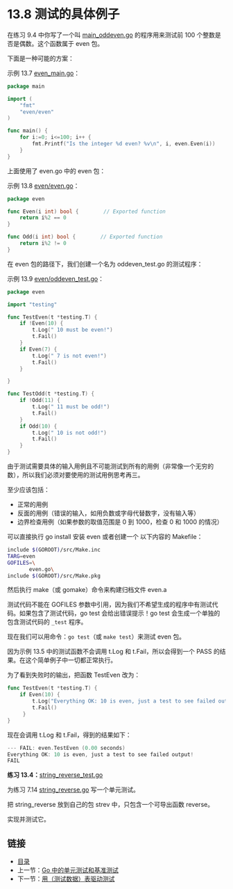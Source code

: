 # 13.8 测试的具体例子

在练习 9.4 中你写了一个叫 [main\_oddeven.go](https://github.com/codeSu97/the-way-to-go_ZH_CN/tree/cb9c3473071aa65151922c4b563acfdbbf0b71e5/eBook/exercises/chapter_9/main_oddeven.go) 的程序用来测试前 100 个整数是否是偶数。这个函数属于 even 包。

下面是一种可能的方案：

示例 13.7 [even\_main.go](https://github.com/codeSu97/the-way-to-go_ZH_CN/tree/cb9c3473071aa65151922c4b563acfdbbf0b71e5/eBook/examples/chapter_13/even/even_main/even_main.go)：

```go
package main

import (
    "fmt"
    "even/even"
)

func main() {
    for i:=0; i<=100; i++ {
        fmt.Printf("Is the integer %d even? %v\n", i, even.Even(i))
    }
}
```

上面使用了 even.go 中的 even 包：

示例 13.8 [even/even.go](https://github.com/codeSu97/the-way-to-go_ZH_CN/tree/cb9c3473071aa65151922c4b563acfdbbf0b71e5/eBook/examples/chapter_13/even/even/even.go)：

```go
package even

func Even(i int) bool {        // Exported function
    return i%2 == 0
}

func Odd(i int) bool {        // Exported function
    return i%2 != 0
}
```

在 even 包的路径下，我们创建一个名为 oddeven\_test.go 的测试程序：

示例 13.9 [even/oddeven\_test.go](https://github.com/codeSu97/the-way-to-go_ZH_CN/tree/cb9c3473071aa65151922c4b563acfdbbf0b71e5/eBook/examples/chapter_13/even/even/oddeven_test.go)：

```go
package even

import "testing"

func TestEven(t *testing.T) {
    if !Even(10) {
        t.Log(" 10 must be even!")
        t.Fail()
    }
    if Even(7) {
        t.Log(" 7 is not even!")
        t.Fail()
    }

}

func TestOdd(t *testing.T) {
    if !Odd(11) {
        t.Log(" 11 must be odd!")
        t.Fail()
    }
    if Odd(10) {
        t.Log(" 10 is not odd!")
        t.Fail()
    }
}
```

由于测试需要具体的输入用例且不可能测试到所有的用例（非常像一个无穷的数），所以我们必须对要使用的测试用例思考再三。

至少应该包括：

* 正常的用例
* 反面的用例（错误的输入，如用负数或字母代替数字，没有输入等）
* 边界检查用例（如果参数的取值范围是 0 到 1000，检查 0 和 1000 的情况）

可以直接执行 go install 安装 even 或者创建一个 以下内容的 Makefile：

```bash
include $(GOROOT)/src/Make.inc
TARG=even
GOFILES=\
       even.go\
include $(GOROOT)/src/Make.pkg
```

然后执行 make（或 gomake）命令来构建归档文件 even.a

测试代码不能在 GOFILES 参数中引用，因为我们不希望生成的程序中有测试代码。如果包含了测试代码，go test 会给出错误提示！go test 会生成一个单独的包含测试代码的 `_test` 程序。

现在我们可以用命令：`go test`（或 `make test`）来测试 even 包。

因为示例 13.5 中的测试函数不会调用 t.Log 和 t.Fail，所以会得到一个 PASS 的结果。在这个简单例子中一切都正常执行。

为了看到失败时的输出，把函数 TestEven 改为：

```go
func TestEven(t *testing.T) {
    if Even(10) {
        t.Log("Everything OK: 10 is even, just a test to see failed output!")
        t.Fail()
     }
}
```

现在会调用 t.Log 和 t.Fail，得到的结果如下：

```go
--- FAIL: even.TestEven (0.00 seconds)
Everything OK: 10 is even, just a test to see failed output!
FAIL
```

**练习 13.4：**[string\_reverse\_test.go](https://github.com/codeSu97/the-way-to-go_ZH_CN/tree/cb9c3473071aa65151922c4b563acfdbbf0b71e5/eBook/exercises/chapter_13/string_reverse_test.go)

为练习 7.14 [string\_reverse.go](https://github.com/codeSu97/the-way-to-go_ZH_CN/tree/cb9c3473071aa65151922c4b563acfdbbf0b71e5/eBook/exercises/chapter_7/string_reverse.go) 写一个单元测试。

把 string\_reverse 放到自己的包 strev 中，只包含一个可导出函数 reverse。

实现并测试它。

## 链接

* [目录](directory.md)
* 上一节：[Go 中的单元测试和基准测试](13.7.md)
* 下一节：[用（测试数据）表驱动测试](13.9.md)

